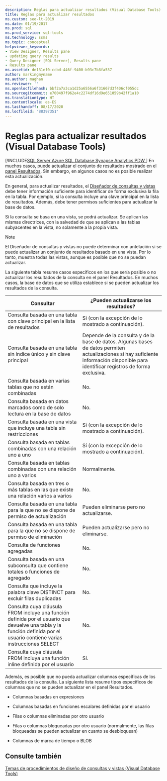 ```yaml
---
description: Reglas para actualizar resultados (Visual Database Tools)
title: Reglas para actualizar resultados
ms.custom: seo-lt-2019
ms.date: 01/19/2017
ms.prod: sql
ms.prod_service: sql-tools
ms.technology: ssms
ms.topic: conceptual
helpviewer_keywords:
- View Designer, Results pane
- updating query results
- Query Designer [SQL Server], Results pane
- Results pane
ms.assetid: de131ef0-ccbd-446f-9400-b93c7b8fa537
author: markingmyname
ms.author: maghan
ms.reviewer: ''
ms.openlocfilehash: bbf2a7a3ca1d25a6556a6f31667d3f406cf055dc
ms.sourcegitcommit: e700497f962e4c2274df16d9e651059b42ff1a10
ms.translationtype: HT
ms.contentlocale: es-ES
ms.lasthandoff: 08/17/2020
ms.locfileid: "88397351"
---
```

# <a name="rules-for-updating-results-visual-database-tools"></a>Reglas para actualizar resultados (Visual Database Tools)
[!INCLUDE[SQL Server Azure SQL Database Synapse Analytics PDW ](../../includes/applies-to-version/sql-asdb-asdbmi-asa-pdw.md)]
 En muchos casos, puede actualizar el conjunto de resultados mostrado en el [panel Resultados](../../ssms/visual-db-tools/results-pane-visual-database-tools.md). Sin embargo, en algunos casos no es posible realizar esta actualización.  
  
En general, para actualizar resultados, el [Diseñador de consultas y vistas](../../ssms/visual-db-tools/query-and-view-designer-tools-visual-database-tools.md) debe tener información suficiente para identificar de forma exclusiva la fila en la tabla. Por ejemplo, si la consulta incluye una clave principal en la lista de resultados. Además, debe tener permisos suficientes para actualizar la base de datos.  
  
Si la consulta se basa en una vista, se podrá actualizar. Se aplican las mismas directrices, con la salvedad de que se aplican a las tablas subyacentes en la vista, no solamente a la propia vista.  
  
> [!NOTE]  
> El Diseñador de consultas y vistas no puede determinar con antelación si se puede actualizar un conjunto de resultados basado en una vista. Por lo tanto, muestra todas las vistas, aunque es posible que no se puedan actualizar.  
  
La siguiente tabla resume casos específicos en los que sería posible o no actualizar los resultados de la consulta en el panel Resultados. En muchos casos, la base de datos que se utiliza establece si se pueden actualizar los resultados de la consulta.  
  
|Consultar|¿Pueden actualizarse los resultados?|  
|---------|---------------------------|  
|Consulta basada en una tabla con clave principal en la lista de resultados|Sí (con la excepción de lo mostrado a continuación).|  
|Consulta basada en una tabla sin índice único y sin clave principal|Depende de la consulta y de la base de datos. Algunas bases de datos permiten actualizaciones si hay suficiente información disponible para identificar registros de forma exclusiva.|  
|Consulta basada en varias tablas que no están combinadas|No.|  
|Consulta basada en datos marcados como de solo lectura en la base de datos|No.|  
|Consulta basada en una vista que incluye una tabla sin restricciones|Sí (con la excepción de lo mostrado a continuación).|  
|Consulta basada en tablas combinadas con una relación uno a uno|Sí (con la excepción de lo mostrado a continuación).|  
|Consulta basada en tablas combinadas con una relación uno a varios|Normalmente.|  
|Consulta basada en tres o más tablas en las que existe una relación varios a varios|No.|  
|Consulta basada en una tabla para la que no se dispone de permiso de actualización|Pueden eliminarse pero no actualizarse.|  
|Consulta basada en una tabla para la que no se dispone de permiso de eliminación|Pueden actualizarse pero no eliminarse.|  
|Consulta de funciones agregadas|No.|  
|Consulta basada en una subconsulta que contiene totales o funciones de agregado|No.|  
|Consulta que incluye la palabra clave DISTINCT para excluir filas duplicadas|No.|  
|Consulta cuya cláusula FROM incluye una función definida por el usuario que devuelve una tabla y la función definida por el usuario contiene varias instrucciones SELECT|No.|  
|Consulta cuya cláusula FROM incluya una función inline definida por el usuario|Sí.|  
  
Además, es posible que no pueda actualizar columnas específicas de los resultados de la consulta. La siguiente lista resume tipos específicos de columnas que no se pueden actualizar en el panel Resultados.  
  
-   Columnas basadas en expresiones  
  
-   Columnas basadas en funciones escalares definidas por el usuario  
  
-   Filas o columnas eliminadas por otro usuario  
  
-   Filas o columnas bloqueadas por otro usuario (normalmente, las filas bloqueadas se pueden actualizar en cuanto se desbloquean)  
  
-   Columnas de marca de tiempo o BLOB  
  
## <a name="see-also"></a>Consulte también  
[Temas de procedimientos de diseño de consultas y vistas &#40;Visual Database Tools&#41;](../../ssms/visual-db-tools/design-queries-and-views-how-to-topics-visual-database-tools.md)  
  
